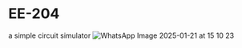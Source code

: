 # EE-204
 a simple circuit simulator
![WhatsApp Image 2025-01-21 at 15 10 23](https://github.com/user-attachments/assets/38a76aa5-a64c-4e56-9748-d9430aa0d13d)
